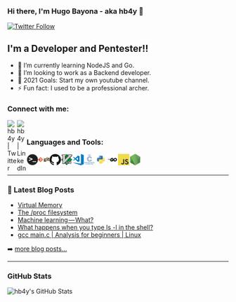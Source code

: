 ### Hi there, I'm Hugo Bayona - aka hb4y 👋

[![Twitter Follow](https://img.shields.io/twitter/follow/BatmanEsFriki?color=1DA1F2&logo=twitter&style=for-the-badge)](https://twitter.com/intent/follow?original_referer=https%3A%2F%2Fgithub.com%2Fhb4y&screen_name=BatmanEsFriki)

## I'm a Developer and Pentester!!

- 🌱 I’m currently learning NodeJS and Go.
- :raised_hands: I’m looking to work as a Backend developer.
- 🥅 2021 Goals: Start my own youtube channel.
- ⚡ Fun fact: I used to be a professional archer.


### Connect with me:

[<img align="left" alt="hb4y | Twitter" width="22px" src="https://cdn.jsdelivr.net/npm/simple-icons@v3/icons/twitter.svg" />][twitter]
[<img align="left" alt="hb4y | LinkedIn" width="22px" src="https://cdn.jsdelivr.net/npm/simple-icons@v3/icons/linkedin.svg" />][linkedin]

<br />

### Languages and Tools:

<img align="left" alt="Terminal" width="26px" src="https://raw.githubusercontent.com/github/explore/80688e429a7d4ef2fca1e82350fe8e3517d3494d/topics/terminal/terminal.png" />
<img align="left" alt="Git" width="26px" src="https://raw.githubusercontent.com/github/explore/80688e429a7d4ef2fca1e82350fe8e3517d3494d/topics/git/git.png" />
<img align="left" alt="GitHub" width="26px" src="https://raw.githubusercontent.com/github/explore/78df643247d429f6cc873026c0622819ad797942/topics/github/github.png" />
<img align="left" alt="Vim" width="26px" src="https://raw.githubusercontent.com/github/explore/80688e429a7d4ef2fca1e82350fe8e3517d3494d/topics/vim/vim.png" />
<img align="left" alt="Visual Studio Code" width="26px" src="https://raw.githubusercontent.com/github/explore/80688e429a7d4ef2fca1e82350fe8e3517d3494d/topics/visual-studio-code/visual-studio-code.png" />
<img align="left" alt="C" width="26px" src="https://raw.githubusercontent.com/github/explore/80688e429a7d4ef2fca1e82350fe8e3517d3494d/topics/c/c.png" />
<img align="left" alt="Python" width="26px" src="https://raw.githubusercontent.com/github/explore/80688e429a7d4ef2fca1e82350fe8e3517d3494d/topics/python/python.png" />
<img align="left" alt="Go" width="26px" src="https://raw.githubusercontent.com/github/explore/80688e429a7d4ef2fca1e82350fe8e3517d3494d/topics/go/go.png" />
<img align="left" alt="JavaScript" width="26px" src="https://raw.githubusercontent.com/github/explore/80688e429a7d4ef2fca1e82350fe8e3517d3494d/topics/javascript/javascript.png" />
<img align="left" alt="Node.js" width="26px" src="https://raw.githubusercontent.com/github/explore/80688e429a7d4ef2fca1e82350fe8e3517d3494d/topics/nodejs/nodejs.png" />

<br />
<br />

---

### 📕 Latest Blog Posts

<!-- BLOG-POST-LIST:START -->
- [Virtual Memory](https://medium.com/@hugobaymon/virtual-memory-972986e4a80b?source=rss-2cb9c4976bbf------2)
- [The /proc filesystem](https://medium.com/@hugobaymon/the-proc-filesystem-b5e930d771d2?source=rss-2cb9c4976bbf------2)
- [Machine learning — What?](https://medium.com/@hugobaymon/machine-learning-what-b225d319969d?source=rss-2cb9c4976bbf------2)
- [What happens when you type ls -l in the shell?](https://medium.com/@hugobaymon/what-happens-when-you-type-ls-l-in-the-shell-3ee32d7019fd?source=rss-2cb9c4976bbf------2)
- [gcc main.c | Analysis for beginners | Linux](https://medium.com/@hugobaymon/gcc-main-c-analysis-for-beginners-linux-375ca1b50419?source=rss-2cb9c4976bbf------2)
<!-- BLOG-POST-LIST:END -->

➡️ [more blog posts...](https://medium.com/@hugobaymon)

---

### GitHub Stats

<img align="left" alt="hb4y's GitHub Stats" src="https://github-readme-stats-orpin-kappa.vercel.app/api?username=hb4y&show_icons=true&hide_border=true" />

[twitter]: https://twitter.com/BatmanEsFriki
[linkedin]: https://www.linkedin.com/in/hugo-bayona/
